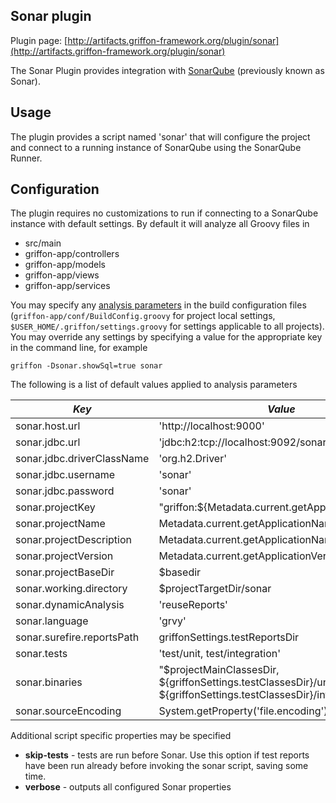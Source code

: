 
Sonar plugin
---------------

Plugin page: [http://artifacts.griffon-framework.org/plugin/sonar](http://artifacts.griffon-framework.org/plugin/sonar)


The Sonar Plugin provides integration with [SonarQube][1] (previously known as Sonar).

Usage
----
The plugin provides a script named 'sonar' that will configure the project and
connect to a running instance of SonarQube using the SonarQube Runner.

Configuration
-------------
The plugin requires no customizations to run if connecting to a SonarQube instance
with default settings. By default it will analyze all Groovy files in

 * src/main
 * griffon-app/controllers
 * griffon-app/models
 * griffon-app/views
 * griffon-app/services

You may specify any [analysis parameters][2] in the build configuration files
(`griffon-app/conf/BuildConfig.groovy` for project local settings, 
 `$USER_HOME/.griffon/settings.groovy` for settings applicable to all projects).
You may override any settings by specifying a value for the appropriate key in the
command line, for example

    griffon -Dsonar.showSql=true sonar

The following is a list of default values applied to analysis parameters

| *Key*                         | *Value*                                            |
| ----------------------------- | -------------------------------------------------- |
| sonar.host.url                | 'http://localhost:9000'                            |
| sonar.jdbc.url                | 'jdbc:h2:tcp://localhost:9092/sonar'               |
| sonar.jdbc.driverClassName    | 'org.h2.Driver'                                    |
| sonar.jdbc.username           | 'sonar'                                            |
| sonar.jdbc.password           | 'sonar'                                            |
| sonar.projectKey              | "griffon:${Metadata.current.getApplicationName()}" |
| sonar.projectName             | Metadata.current.getApplicationName()              |
| sonar.projectDescription      | Metadata.current.getApplicationName()              |
| sonar.projectVersion          | Metadata.current.getApplicationVersion()           |
| sonar.projectBaseDir          | $basedir                                           |
| sonar.working.directory       | $projectTargetDir/sonar                            |
| sonar.dynamicAnalysis         | 'reuseReports'                                     |
| sonar.language                | 'grvy'                                             |
| sonar.surefire.reportsPath    | griffonSettings.testReportsDir                     |
| sonar.tests                   | 'test/unit, test/integration'                      |
| sonar.binaries                | "$projectMainClassesDir, ${griffonSettings.testClassesDir}/unit, ${griffonSettings.testClassesDir}/integration" |
| sonar.sourceEncoding          | System.getProperty('file.encoding')                |

Additional script specific properties may be specified

 * **skip-tests** - tests are run before Sonar. Use this option if test reports
   have been run already before invoking the sonar script, saving some time.
 * **verbose** - outputs all configured Sonar properties 

[1]: http://www.sonarqube.org/
[2]: http://docs.codehaus.org/display/SONAR/Analysis+Parameters